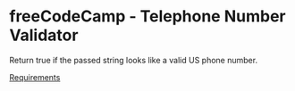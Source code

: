 # freeCodeCamp - Telephone Number Validator
Return true if the passed string looks like a valid US phone number.

[Requirements](https://www.freecodecamp.org/learn/javascript-algorithms-and-data-structures/javascript-algorithms-and-data-structures-projects/telephone-number-validator)
